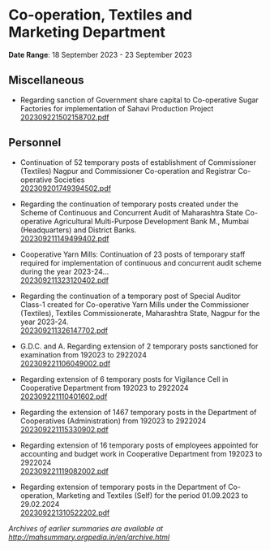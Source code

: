 # Co-operation, Textiles and Marketing Department

**Date Range**: 18 September 2023 - 23 September 2023


## Miscellaneous
- Regarding sanction of Government share capital to Co-operative Sugar Factories for implementation of Sahavi Production Project\
  [202309221502158702.pdf](https://gr.maharashtra.gov.in/Site/Upload/Government%20Resolutions/English/202309221502158702.pdf)

## Personnel
- Continuation of 52 temporary posts of establishment of Commissioner (Textiles) Nagpur and Commissioner Co-operation and Registrar Co-operative Societies\
  [202309201749394502.pdf](https://gr.maharashtra.gov.in/Site/Upload/Government%20Resolutions/English/202309201749394502.pdf)

- Regarding the continuation of temporary posts created under the Scheme of Continuous and Concurrent Audit of Maharashtra State Co-operative Agricultural Multi-Purpose Development Bank M., Mumbai (Headquarters) and District Banks.\
  [202309211149499402.pdf](https://gr.maharashtra.gov.in/Site/Upload/Government%20Resolutions/English/202309211149499402.pdf)

- Cooperative Yarn Mills: Continuation of 23 posts of temporary staff required for implementation of continuous and concurrent audit scheme during the year 2023-24...\
  [202309211323120402.pdf](https://gr.maharashtra.gov.in/Site/Upload/Government%20Resolutions/English/202309211323120402.pdf)

- Regarding the continuation of a temporary post of Special Auditor Class-1 created for Co-operative Yarn Mills under the Commissioner (Textiles), Textiles Commissionerate, Maharashtra State, Nagpur for the year 2023-24.\
  [202309211326147702.pdf](https://gr.maharashtra.gov.in/Site/Upload/Government%20Resolutions/English/202309211326147702.pdf)

- G.D.C. and A. Regarding extension of 2 temporary posts sanctioned for examination from 192023 to 2922024\
  [202309221106049002.pdf](https://gr.maharashtra.gov.in/Site/Upload/Government%20Resolutions/English/202309221106049002.pdf)

- Regarding extension of 6 temporary posts for Vigilance Cell in Cooperative Department from 192023 to 2922024\
  [202309221110401602.pdf](https://gr.maharashtra.gov.in/Site/Upload/Government%20Resolutions/English/202309221110401602.pdf)

- Regarding the extension of 1467 temporary posts in the Department of Cooperatives (Administration) from 192023 to 2922024\
  [202309221115330902.pdf](https://gr.maharashtra.gov.in/Site/Upload/Government%20Resolutions/English/202309221115330902.pdf)

- Regarding extension of 16 temporary posts of employees appointed for accounting and budget work in Cooperative Department from 192023 to 2922024\
  [202309221119082002.pdf](https://gr.maharashtra.gov.in/Site/Upload/Government%20Resolutions/English/202309221119082002.pdf)

- Regarding extension of temporary posts in the Department of Co-operation, Marketing and Textiles (Self) for the period 01.09.2023 to 29.02.2024\
  [202309221310522202.pdf](https://gr.maharashtra.gov.in/Site/Upload/Government%20Resolutions/English/202309221310522202.pdf)


*Archives of earlier summaries are available at http://mahsummary.orgpedia.in/en/archive.html*